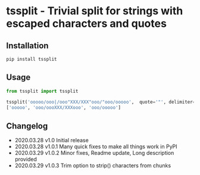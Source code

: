 # tssplit - Trivial split for strings with escaped characters and quotes

## Installation
```shell script
pip install tssplit
```

## Usage
```python
from tssplit import tssplit

tssplit('ooooo/ooo|/ooo"XXX/XXX"ooo/"ooo/ooooo',  quote='"', delimiter='/', escape='|')
['ooooo', 'ooo/oooXXX/XXXooo', 'ooo/ooooo']
```

## Changelog
* 2020.03.28    v1.0    Initial release
* 2020.03.28    v1.0.1  Many quick fixes to make all things work in PyPI
* 2020.03.29    v1.0.2  Minor fixes, Readme update, Long description provided
* 2020.03.29    v1.0.3  Trim option to strip() characters from chunks
